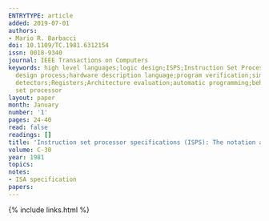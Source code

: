 ```yaml
---
ENTRYTYPE: article
added: 2019-07-01
authors:
- Mario R. Barbacci
doi: 10.1109/TC.1981.6312154
issn: 0018-9340
journal: IEEE Transactions on Computers
keywords: high level languages;logic design;ISPS;Instruction Set Processor Specifications;architecture evaluation;computer description language;digital
  design process;hardware description language;program verification;simulation;software generation;Algorithms;Computational modeling;Computer languages;Computers;Hardware;Radiation
  detectors;Registers;Architecture evaluation;automatic programming;behavioral description;computer description languages;computer-aided design;instruction
  set processor
layout: paper
month: January
number: '1'
pages: 24-40
read: false
readings: []
title: 'Instruction set processor specifications (ISPS): The notation and its applications'
volume: C-30
year: 1981
topics:
notes:
- ISA specification
papers:
---
```


{% include links.html %}
